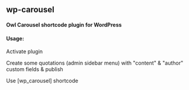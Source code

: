 ## wp-carousel

#### Owl Carousel shortcode plugin for WordPress

#### Usage:

Activate plugin

Create some quotations (admin sidebar menu) with "content" & "author" custom fields & publish

Use [wp_carousel] shortcode





